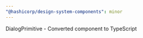 ```yaml
---
"@hashicorp/design-system-components": minor
---
```


DialogPrimitive - Converted component to TypeScript
